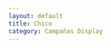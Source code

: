 ```yaml
---
layout: default
title: Chico
category: Campañas Display
---
```

<div class="slider-wrapper theme-light">
    <div id="slider" class="nivoSlider">
      <img src="{{ site.images_url }}/display/04.jpg" class="inline-left" title="" alt="" />
      <img src="{{ site.images_url }}/display/07.jpg" class="inline-left" title="" alt="" />
      <img src="{{ site.images_url }}/display/11.jpg" class="inline-left" title="" alt="" />
      <img src="{{ site.images_url }}/display/12.jpg" class="inline-left" title="" alt="" />
      <img src="{{ site.images_url }}/display/13.jpg" class="inline-left" title="" alt="" />
    </div>
</div>
